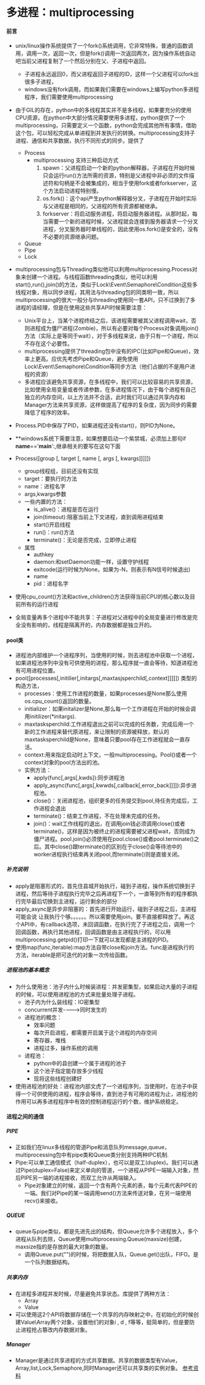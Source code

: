 #   多进程：multiprocessing
####    前言
+  unix/linux操作系统提供了一个fork()系统调用，它非常特殊，普通的函数调用，调用一次，返回一次，但是fork()调用一次返回两次，因为操作系统自动吧当前父进程复制了一个然后分别在父、子进程中返回。
      + 子进程永远返回0，而父进程返回子进程的ID，这样一个父进程可以fork出很多子进程， 
      + windows没有fork调用，而如果我们需要在windows上编写python多进程程序，我们需要使用multiprocessing
    
+   由于GIL的存在，python中的多线程其实并不是多线程，如果要充分的使用CPU资源，在python中大部分情况需要使用多进程，python提供了一个multiprocessing，只需要定义一个函数，python会完成其他所有事情，借助这个包，可以轻松完成从单进程到并发执行的转换。multiprocessing支持子进程、通信和共享数据，执行不同形式的同步。提供了
    +   Process
        +   multiprocessing 支持三种启动方式
            1.  spawn：父进程启动一个新的python解释器，子进程在开始时候只会运行run()方法所需的资源，特别是父进程中非必须的文件描述符和句柄是不会被集成的，相当于使用fork或者forkserver，这个方法启动进程特别慢。
            2.  os.fork()：这个api产生python解释器分叉，子进程在开始时实际与父进程是相同的，父进程的所有资源都被继承。
            3.  forkserver：将启动服务进程，将启动服务器进程。从那时起，每当需要一个新的进程时候，父进程就会连接到服务器请求一个分叉进程，分叉服务器时单线程的，因此使用os.fork()是安全的，没有不必要的资源继承问题。
    +   Queue
    +   Pipe
    +   Lock
+   multiprocessing包与Threading类似他可以利用multiprocessing.Process对象来创建一个进程。与线程函数threading类似，他可以利用start(),run(),join()的方法，类似于Lock\Event\Semaphore\Condition这些多线程对象，用以同步进程，其用法与threading包的同类明一致，所以multiprocessing的很大一般分与threading使用同一套API，只不过换到了多进程的请经理，但是在使用这些共享API时候需要注意：
    +   Unix平台上，当某个进程终结之后，该进程需要被其父进程调用wait，否则进程成为僵尸进程(Zombie)，所以有必要对每个Process对象调用join()方法（实际上是等同于wait），对于多线程来说，由于只有一个进程，所以不存在这个必要性。
    +   multiprocessing提供了threading包中没有的IPC(比如Pipe和Queue)，效率上更高。应优先考虑Pipe和Queue，避免使用Lock\Event\Semaphore\Condition等同步方法（他们占据的不是用户进程的资源）
    +   多进程应该避免共享资源，在多线程中，我们可以比较容易的共享资源，比如使用全局变量或者传递参数，在多进程情况下，由于每个进程有自己独立的内存空间，以上方法并不合适，此时我们可以通过共享内存和Manager方法来共享资源，这样做提高了程序的复杂度，因为同步的需要降低了程序的效率。
+   Process.PID中保存了PID，如果进程还没有start()，则PID为None。
+   **windows系统下需要注意，如果想要启动一个紫禁城，必须加上那句if __name__=='__main__':,继承相关的要写在这句下面

+   Process([group [, target [, name [, args [, kwargs]]]]])
    +   group线程组，目前还没有实现
    +   target：要执行的方法
    +   name：进程名字
    +   args,kwargs参数
    +   一些内置的方法：
        +   is_alive()：进程是否在运行
        +   join(timeout):阻塞当前上下文进程，直到调用进程结束
        +   start()开启线程
        +   run()：run()方法
        +   terminate()：无论是否完成，立即停止进程
    +   属性
        +   authkey
        +   daemon:和setDaemon功能一样，设置守护线程
        +   exitcode(运行时候为None，如果为-N，则表示有N信号时候退出)
        +   name
        +   pid：进程名字
+   使用cpu_count()方法和active_children()方法获得当前CPU的核心数以及目前所有的运行进程
+   全局变量再多个进程中不能共享：子进程对父进程中的全局变量进行修改是完全没有影响的，线程是隔离开的，内存数据都是独立开的。

####    pool类
+   进程池内部维护一个进程序列，当使用的时候，则去进程池中获取一个进程，如果进程池序列中没有可供使用的进程，那么程序就一直会等待，知道进程池有可用进程位置。
+   pool([processes[,initilier[,initargs[,maxtasjsperchild[,context]]]]]) 类型的构造方法，
    +   processes：使用工作进程的数量，如果processes是None那么使用os.cpu_count()返回的数量。
    +   initializer：如果initalizer是None,那么每一个工作进程在开始的时候会调用initilizer(*initargs).
    +   maxtasksperchild:工作进程退出之前可以完成的任务数，完成后用一个新的工作进程来替代原进程，来让限制的资源被释放，默认的maxtasksperchild是None，意味着只要pool存在工作进程就会一直存活。
    +   context:用来指定启动时上下文，一般multiprocessing。Pool()或者一个context对象的pool方法出的池。
    +   实例方法：
        +   apply(func[,args[,kwds]):同步进程池
        +   apply_async(func[,args[,kwwds[,callback[,error_back]]]]):异步进程池。
        +   close()：关闭进程池，组织更多的任务提交到pool,待任务完成后，工作进程会退出
        +   terminate()：结束工作进程，不在处理未完成的任务。
        +   join()：wait工作线程的退出，在调用join钱必须调用close()或者terminate()，这样是因为被终止的进程需要被父进程wait，否则成为僵尸进程。pool.join()必须使用在pool.close()或者pool.terminate()之后。其中close()跟terminate()的区别在于close()会等待池中的worker进程执行结束再关闭pool,而terminate()则是直接关闭。
#####   补充说明
+   apply是阻塞形式的，首先住县城开始执行，碰到子进程，操作系统切换到子进程，然后等待子进程执行完毕之后再进程下一个，一直等到所有的程序都执行完毕最后切换到主进程，运行剩余的部分
+   apply_async是异步非阻塞的：首先进行开始运行，碰到子进程之后，主进程可能会说 让我执行个够。。。。。。所以需要使用join，要不直接都释放了。再这个API中，有callback选项，未回调函数，在执行完了子进程之后，调用一个回调函数，再执行其他进程，回调函数是由主进程执行的，可以用multiprocessing.getpid()打印一下就可以发现都是主进程的PID。
+   使用map(func,iterable):map方法自带close和join方法。func是进程执行的方法，iterable是把可迭代的对象一次传给函数。

#####    进程池的基本概念
+   为什么使用池：池子内什么时候装进程：并发密集型，如果启动大量的子进程的时候，可以使用进程池的方式来批量处理子进程。
    +   池子内为什么装线程：IO密集型
    +   concurrent并发---->同时发生的
    +   进程池的概念：
        +   效率问题
        +   每次开启进程，都需要开启属于这个进程的内存空间
        +   寄存器，堆栈
        +   进程过多，操作系统的调用
    +   进程池：
        +   python中的县创建一个属于进程的池子
        +   这个池子指定能存放多少线程
        +   现将这些线程创建好
+   使用进程池的好处：进程池内部文虎了一个进程序列，当使用时，在池子中获得一个可供使用的进程，程序会等待，直到池子有可用的进程为止，进程池的作用可以再多进程程序中有效的控制进程运行的个数，维护系统稳定。
####    进程之间的通信
#####   PIPE
+   正如我们在linux多线程的管道Pipe和消息队列message,queue，multiprocessing包中有pipe类和Queue类分别支持两种IPC机制.
+   Pipe:可以单工通信模式（half-duplex），也可以是双工(duplex)。我们可以通过Pipe(duplex=False)来定义单向的管道，一个进程从PIPE一端输入对象，然后PIPE另一端的进程接收，而双工允许从两端输入。
    +   Pipe对象建立的时候，返回一个含有两个元素的表，每个元素代表PIPE的一端。我们对Pipe的某一端调用send()方法来传送对象，在另一端使用recv()来接收。
#####   QUEUE
+   queue与pipe类似，都是先进先出的结构，但Queue允许多个进程放入，多个进程从队列去除，Queue使用multiprocessing.Queue(maxsize)创建，maxsize指的是存放的最大对象的数量。
    +   调用Queue.put("")的时候，将把数据入队，Queue.get()出队，FIFO。是一个队列数据结构。
#####   共享内存
+   在进程多进程并发时候，尽量避免共享状态。库提供了两种方法：
    +   Array
    +   Value
+   可以使用这2个API将数据存储在一个共享的内存映射之中，在初始化的时候创建Value\Array两个对象，设置他们的对象i , d , f等等，挺简单的，但是要防止进程抢占篡改内存数据对象。
#####   Manager
+   Manager是通过共享进程的方式共享数据。共享的数据类型有Value，Array,list,Lock,Semaphore,同时Manager还可以共享类的实例对象。
[参考资料](https://blog.csdn.net/ctwy291314/article/details/89358144)
